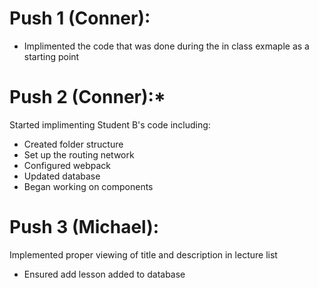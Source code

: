 # Push 1 (Conner):
- Implimented the code that was done during the in class exmaple as a starting point

# Push 2 (Conner):*

Started implimenting Student B's code including:
- Created folder structure
- Set up the routing network
- Configured webpack
- Updated database
- Began working on components

# Push 3 (Michael):

Implemented proper viewing of title and description in lecture list
- Ensured add lesson added to database

